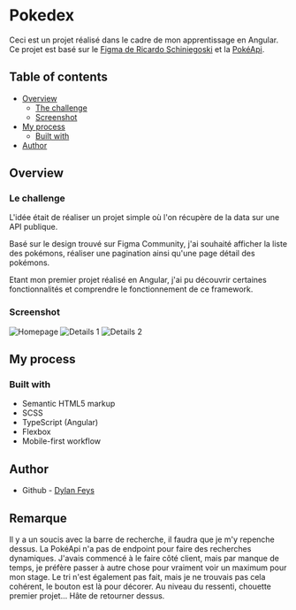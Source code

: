 # Pokedex

Ceci est un projet réalisé  dans le cadre de mon apprentissage en Angular. Ce projet est basé sur le [Figma de Ricardo Schiniegoski](https://www.figma.com/design/lwJykPEYFaebhzexARCleh/Pok%C3%A9dex-(Community)?node-id=0-1&node-type=canvas&t=Wmj3DExf86XGXglo-0) et la [PokéApi](https://pokeapi.co/).

## Table of contents

- [Overview](#overview)
  - [The challenge](#the-challenge)
  - [Screenshot](#screenshot)
- [My process](#my-process)
  - [Built with](#built-with)
- [Author](#author)

## Overview

### Le challenge

L'idée était de réaliser un projet simple où l'on récupère de la data sur une API publique.

Basé sur le design trouvé sur Figma Community, j'ai souhaité afficher la liste des pokémons, réaliser une pagination ainsi qu'une page détail des pokémons. 

Etant mon premier projet réalisé en Angular, j'ai pu découvrir certaines fonctionnalités et comprendre le fonctionnement de ce framework.

### Screenshot

![Homepage](./public/assets/screenshot/image.png)
![Details 1](./public/assets/screenshot/image1.png)
![Details 2](./public/assets/screenshot/image2.png)

## My process

### Built with

- Semantic HTML5 markup
- SCSS
- TypeScript (Angular)
- Flexbox
- Mobile-first workflow

## Author

- Github - [Dylan Feys](https://github.com/HappyFeys)

## Remarque

Il y a un soucis avec la barre de recherche, il faudra que je m'y repenche dessus. La PokéApi n'a pas de endpoint pour faire des recherches dynamiques. J'avais commencé à le faire côté client, mais par manque de temps, je préfère passer à autre chose pour vraiment voir un maximum pour mon stage. 
Le tri n'est également pas fait, mais je ne trouvais pas cela cohérent, le bouton est là pour décorer.
Au niveau du ressenti, chouette premier projet... Hâte de retourner dessus.